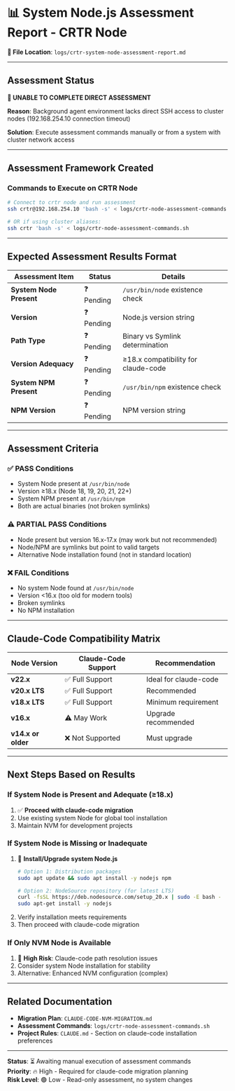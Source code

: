 # 📊 System Node.js Assessment Report - CRTR Node

**📍 File Location**: `logs/crtr-system-node-assessment-report.md`

---

## Assessment Status

**🚨 UNABLE TO COMPLETE DIRECT ASSESSMENT**

**Reason**: Background agent environment lacks direct SSH access to cluster nodes (192.168.254.10 connection timeout)

**Solution**: Execute assessment commands manually or from a system with cluster network access

---

## Assessment Framework Created

### Commands to Execute on CRTR Node

```bash
# Connect to crtr node and run assessment
ssh crtr@192.168.254.10 'bash -s' < logs/crtr-node-assessment-commands.sh

# OR if using cluster aliases:
ssh crtr 'bash -s' < logs/crtr-node-assessment-commands.sh
```

---

## Expected Assessment Results Format

| **Assessment Item** | **Status** | **Details** |
|-------------------|------------|-------------|
| **System Node Present** | ❓ Pending | `/usr/bin/node` existence check |
| **Version** | ❓ Pending | Node.js version string |
| **Path Type** | ❓ Pending | Binary vs Symlink determination |
| **Version Adequacy** | ❓ Pending | ≥18.x compatibility for claude-code |
| **System NPM Present** | ❓ Pending | `/usr/bin/npm` existence check |
| **NPM Version** | ❓ Pending | NPM version string |

---

## Assessment Criteria

### ✅ **PASS Conditions**
- System Node present at `/usr/bin/node`
- Version ≥18.x (Node 18, 19, 20, 21, 22+)
- System NPM present at `/usr/bin/npm`
- Both are actual binaries (not broken symlinks)

### ⚠️ **PARTIAL PASS Conditions**
- Node present but version 16.x-17.x (may work but not recommended)
- Node/NPM are symlinks but point to valid targets
- Alternative Node installation found (not in standard location)

### ❌ **FAIL Conditions**
- No system Node found at `/usr/bin/node`
- Version <16.x (too old for modern tools)
- Broken symlinks
- No NPM installation

---

## Claude-Code Compatibility Matrix

| **Node Version** | **Claude-Code Support** | **Recommendation** |
|-----------------|------------------------|-------------------|
| **v22.x** | ✅ Full Support | Ideal for claude-code |
| **v20.x LTS** | ✅ Full Support | Recommended |
| **v18.x LTS** | ✅ Full Support | Minimum requirement |
| **v16.x** | ⚠️ May Work | Upgrade recommended |
| **v14.x or older** | ❌ Not Supported | Must upgrade |

---

## Next Steps Based on Results

### If System Node is Present and Adequate (≥18.x)
1. ✅ **Proceed with claude-code migration**
2. Use existing system Node for global tool installation
3. Maintain NVM for development projects

### If System Node is Missing or Inadequate
1. 🔧 **Install/Upgrade system Node.js**
   ```bash
   # Option 1: Distribution packages
   sudo apt update && sudo apt install -y nodejs npm
   
   # Option 2: NodeSource repository (for latest LTS)
   curl -fsSL https://deb.nodesource.com/setup_20.x | sudo -E bash -
   sudo apt-get install -y nodejs
   ```
2. Verify installation meets requirements
3. Then proceed with claude-code migration

### If Only NVM Node is Available
1. 🚨 **High Risk**: Claude-code path resolution issues
2. Consider system Node installation for stability
3. Alternative: Enhanced NVM configuration (complex)

---

## Related Documentation

- **Migration Plan**: `CLAUDE-CODE-NVM-MIGRATION.md`
- **Assessment Commands**: `logs/crtr-node-assessment-commands.sh`
- **Project Rules**: `CLAUDE.md` - Section on claude-code installation preferences

---

**Status**: ⏳ Awaiting manual execution of assessment commands  
**Priority**: 🔥 High - Required for claude-code migration planning  
**Risk Level**: 🟢 Low - Read-only assessment, no system changes